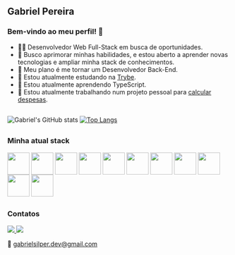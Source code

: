 ## Gabriel Pereira

### Bem-vindo ao meu perfil! 👋

- 👩‍💻 Desenvolvedor Web Full-Stack em busca de oportunidades.
- 🚀 Busco aprimorar minhas habilidades, e estou aberto a aprender novas tecnologias e ampliar minha stack de conhecimentos.
- 💭 Meu plano é me tornar um Desenvolvedor Back-End.
- 🎒 Estou atualmente estudando na [Trybe](https://betrybe.com/).
- 🌱 Estou atualmente aprendendo TypeScript.
- 🔨 Estou atualmente trabalhando num projeto pessoal para [calcular despesas](https://github.com/GabrielSilper/despesas-app-api-ts).

##

![Gabriel's GitHub stats](https://github-readme-stats.vercel.app/api?username=GabrielSilper&show_icons=true&theme=chartreuse-dark)
[![Top Langs](https://github-readme-stats.vercel.app/api/top-langs/?username=GabrielSilper&layout=donut&theme=chartreuse-dark)](https://github.com/GabrielSilper/github-readme-stats)

##
### Minha atual stack

<div>
  <img align="center" alt"gabriel-js" height="50" src="https://cdn.jsdelivr.net/gh/devicons/devicon/icons/javascript/javascript-plain.svg"/>
  <img align="center" alt"gabriel-ts" height="50" src="https://cdn.jsdelivr.net/gh/devicons/devicon/icons/typescript/typescript-original.svg"/>
  <img align="center" alt"gabriel-react" height="50" src="https://cdn.jsdelivr.net/gh/devicons/devicon/icons/react/react-original.svg"/>
  <img align="center" alt"gabriel-redux" height="50" src="https://cdn.jsdelivr.net/gh/devicons/devicon/icons/redux/redux-original.svg"/>
  <img align="center" alt"gabriel-nodejs" height="50" src="https://cdn.jsdelivr.net/gh/devicons/devicon/icons/nodejs/nodejs-original.svg"/>
  <img align="center" alt"gabriel-express" height="50" src="https://cdn.jsdelivr.net/gh/devicons/devicon/icons/express/express-original.svg"/>
  <img align="center" alt"gabriel-sequelize" height="50" src="https://cdn.jsdelivr.net/gh/devicons/devicon/icons/sequelize/sequelize-original.svg"/>
  <img align="center" alt"gabriel-mysql" height="50" src="https://cdn.jsdelivr.net/gh/devicons/devicon/icons/mysql/mysql-original-wordmark.svg"/>
  <img align="center" alt"gabriel-dokcer" height="50" src="https://cdn.jsdelivr.net/gh/devicons/devicon/icons/docker/docker-original-wordmark.svg"/>
  <img align="center" alt"gabriel-jest" height="50" src="https://cdn.jsdelivr.net/gh/devicons/devicon/icons/jest/jest-plain.svg"/>
  <img align="center" alt"gabriel-mocha" height="50" src="https://cdn.jsdelivr.net/gh/devicons/devicon/icons/mocha/mocha-plain.svg"/>
  <img align="center" alt"gabriel-" height="50" />
  <img align="center" alt"gabriel-" height="50" />
</div>

##

### Contatos

<div>
<a href="https://www.linkedin.com/in/gabrielsilper/details/skills/">
  <img src="https://img.shields.io/badge/LinkedIn-0077B5?style=for-the-badge&logo=linkedin&logoColor=white">
</a>
  
<a href="https://api.whatsapp.com/send/?phone=5592994123467&text&type=phone_number&app_absent=0">
  <img src="https://img.shields.io/badge/WhatsApp-25D366?style=for-the-badge&logo=whatsapp&logoColor=white">
</a>

📧 gabrielsilper.dev@gmail.com</b>
 
</div>
